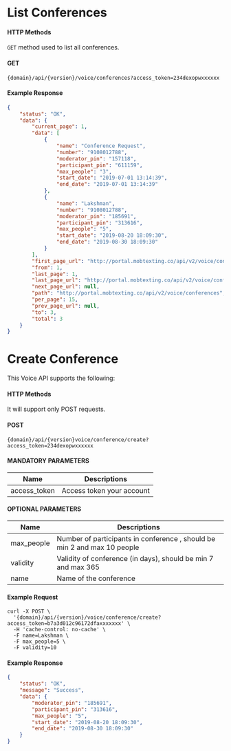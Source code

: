 # List Conferences

#### HTTP Methods
    
   `GET` method used to list all conferences.

#### GET

```
{domain}/api/{version}/voice/conferences?access_token=234dexopwxxxxxx
```
#### Example Response

```json
{
    "status": "OK",
    "data": {
        "current_page": 1,
        "data": [
            {
                "name": "Conference Request",
                "number": "9108012788",
                "moderator_pin": "157118",
                "participant_pin": "611159",
                "max_people": "3",
                "start_date": "2019-07-01 13:14:39",
                "end_date": "2019-07-01 13:14:39"
            },
            {
                "name": "Lakshman",
                "number": "9108012788",
                "moderator_pin": "185691",
                "participant_pin": "313616",
                "max_people": "5",
                "start_date": "2019-08-20 18:09:30",
                "end_date": "2019-08-30 18:09:30"
            }
        ],
        "first_page_url": "http://portal.mobtexting.co/api/v2/voice/conferences?page=1",
        "from": 1,
        "last_page": 1,
        "last_page_url": "http://portal.mobtexting.co/api/v2/voice/conferences?page=1",
        "next_page_url": null,
        "path": "http://portal.mobtexting.co/api/v2/voice/conferences",
        "per_page": 15,
        "prev_page_url": null,
        "to": 3,
        "total": 3
    }
}
```

# Create Conference 

This Voice API supports the following:

#### HTTP Methods
  
  It will support only  POST requests.

#### POST

```
{domain}/api/{version}voice/conference/create?access_token=234dexopwxxxxxx
```

####  MANDATORY PARAMETERS

| Name     | Descriptions |
|----------|--------------|
| access_token |  Access token your account |

####  OPTIONAL PARAMETERS

| Name     | Descriptions |
|----------|--------------|
| max_people |  Number of participants in conference , should be min 2 and max 10 people|
| validity | Validity of conference (in days), should be  min 7 and max 365 |
| name | Name of the conference |

#### Example Request

```
curl -X POST \
  '{domain}/api/{version}/voice/conference/create?access_token=b7a3d012c96172dfaxxxxxxx' \
  -H 'cache-control: no-cache' \
  -F name=Lakshman \
  -F max_people=5 \
  -F validity=10
```

#### Example Response

```json
{
    "status": "OK",
    "message": "Success",
    "data": {
        "moderator_pin": "185691",
        "participant_pin": "313616",
        "max_people": "5",
        "start_date": "2019-08-20 18:09:30",
        "end_date": "2019-08-30 18:09:30"
    }
}
```